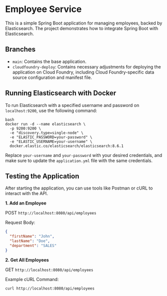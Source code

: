 # Employee Service

This is a simple Spring Boot application for managing employees, backed by Elasticsearch. The project demonstrates how to integrate Spring Boot with Elasticsearch.

## Branches
- `main`: Contains the base application.
- `cloudfoundry-deploy`: Contains necessary adjustments for deploying the application on Cloud Foundry, including Cloud Foundry-specific data source configuration and manifest file.

## Running Elasticsearch with Docker
To run Elasticsearch with a specified username and password on `localhost:9200`, use the following command:

```
bash
docker run -d --name elasticsearch \
  -p 9200:9200 \
  -e "discovery.type=single-node" \
  -e "ELASTIC_PASSWORD=your-password" \
  -e "ELASTIC_USERNAME=your-username" \
  docker.elastic.co/elasticsearch/elasticsearch:8.6.1
```

Replace `your-username` and `your-password` with your desired credentials, and make sure to update the `application.yml` file with the same credentials.


## Testing the Application

After starting the application, you can use tools like Postman or cURL to interact with the API.

**1. Add an Employee**

POST `http://localhost:8080/api/employees`

Request Body:
```json
{
  "firstName": "John",
  "lastName": "Doe",
  "department": "SALES"
}
```

**2. Get All Employees**

GET `http://localhost:8080/api/employees`

Example cURL Command:

```bash
curl http://localhost:8080/api/employees
```
